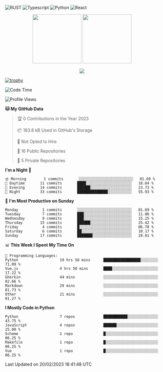 ![RUST](https://img.shields.io/badge/-Rust-141414?style=flat&logo=rust)
![Typescript](https://img.shields.io/badge/-Typescript-141414?style=flat&logo=typescript)
![Python](https://img.shields.io/badge/-Python-141414?style=flat&logo=python)
![React](https://img.shields.io/badge/-React-141414?style=flat&logo=react)

<p align="center">
  <img height="160" src="https://github-readme-stats.vercel.app/api/top-langs/?username=k4zam1&theme=dracula&hide=html,css,dockerfile,shell,ejs,stylus,javascript&count_private=true&show_icons=true&hide_border=true&layout=compact"/>
  <img height="160" src="https://github-readme-stats.vercel.app/api?username=k4zam1&count_private=true&show_icons=true&theme=dracula&include_all_commits=true&hide_border=true"/>
</p>
<p align="center">
<img src="https://activity-graph.herokuapp.com/graph?username=k4zam1&theme=dracula"/>
</p>

[![trophy](https://github-profile-trophy.vercel.app/?username=k4zam1)](https://github.com/ryo-ma/github-profile-trophy)

<!--START_SECTION:waka-->
![Code Time](http://img.shields.io/badge/Code%20Time-457%20hrs%204%20mins-blue)

![Profile Views](http://img.shields.io/badge/Profile%20Views-0-blue)

**🐱 My GitHub Data** 

> 🏆 0 Contributions in the Year 2023
 > 
> 📦 183.8 kB Used in GitHub's Storage 
 > 
> 🚫 Not Opted to Hire
 > 
> 📜 16 Public Repositories 
 > 
> 🔑 5 Private Repositories  
 > 
**I'm a Night 🦉** 

```text
🌞 Morning        1 commits       ░░░░░░░░░░░░░░░░░░░░░░░░░   01.69 % 
🌆 Daytime       11 commits       ████░░░░░░░░░░░░░░░░░░░░░   18.64 % 
🌃 Evening       14 commits       ██████░░░░░░░░░░░░░░░░░░░   23.73 % 
🌙 Night         33 commits       ██████████████░░░░░░░░░░░   55.93 % 

```
📅 **I'm Most Productive on Sunday** 

```text
Monday           1 commits       ░░░░░░░░░░░░░░░░░░░░░░░░░   01.69 % 
Tuesday          7 commits       ███░░░░░░░░░░░░░░░░░░░░░░   11.86 % 
Wednesday        9 commits       ███░░░░░░░░░░░░░░░░░░░░░░   15.25 % 
Thursday        15 commits       ██████░░░░░░░░░░░░░░░░░░░   25.42 % 
Friday           4 commits       █░░░░░░░░░░░░░░░░░░░░░░░░   06.78 % 
Saturday         6 commits       ██░░░░░░░░░░░░░░░░░░░░░░░   10.17 % 
Sunday          17 commits       ███████░░░░░░░░░░░░░░░░░░   28.81 % 

```


📊 **This Week I Spent My Time On** 

```text
💬 Programming Languages: 
Python                   19 hrs 58 mins      █████████████████░░░░░░░░   71.09 % 
Vue.js                   4 hrs 50 mins       ████░░░░░░░░░░░░░░░░░░░░░   17.22 % 
Gherkin                  44 mins             ░░░░░░░░░░░░░░░░░░░░░░░░░   02.66 % 
Markdown                 29 mins             ░░░░░░░░░░░░░░░░░░░░░░░░░   01.73 % 
Other                    21 mins             ░░░░░░░░░░░░░░░░░░░░░░░░░   01.27 % 

```

**I Mostly Code in Python** 

```text
Python                   7 repos             ███████████░░░░░░░░░░░░░░   43.75 % 
JavaScript               4 repos             ██████░░░░░░░░░░░░░░░░░░░   25.00 % 
Scheme                   1 repo              █░░░░░░░░░░░░░░░░░░░░░░░░   06.25 % 
Makefile                 1 repo              █░░░░░░░░░░░░░░░░░░░░░░░░   06.25 % 
Vue                      1 repo              █░░░░░░░░░░░░░░░░░░░░░░░░   06.25 % 

```



 Last Updated on 20/02/2023 18:41:48 UTC
<!--END_SECTION:waka-->
